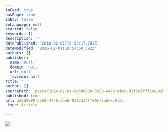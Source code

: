 ```yaml
---
inFeed: true
hasPage: true
inNav: false
inLanguage: null
starred: false
keywords: []
description: ''
datePublished: '2016-02-01T19:58:17.781Z'
dateModified: '2016-02-01T19:57:58.592Z'
authors: []
publisher:
  name: null
  domain: null
  url: null
  favicon: null
title: ''
author: []
sourcePath: _posts/2016-02-01-dabd8980-5550-4476-aba6-93f2a37ffe4c.md
published: true
url: dabd8980-5550-4476-aba6-93f2a37ffe4c/index.html
_type: Article

---
```

![](https://the-grid-user-content.s3-us-west-2.amazonaws.com/af0257d5-1a95-49c3-856a-36b1de28adf6.jpg)